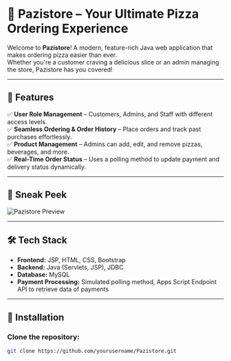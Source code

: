 # 🍕 Pazistore – Your Ultimate Pizza Ordering Experience  

Welcome to **Pazistore**! A modern, feature-rich Java web application that makes ordering pizza easier than ever.  
Whether you're a customer craving a delicious slice or an admin managing the store, Pazistore has you covered!  

---

## 🚀 Features  

✅ **User Role Management** – Customers, Admins, and Staff with different access levels.  
✅ **Seamless Ordering & Order History** – Place orders and track past purchases effortlessly.  
✅ **Product Management** – Admins can add, edit, and remove pizzas, beverages, and more.  
✅ **Real-Time Order Status** – Uses a polling method to update payment and delivery status dynamically.  

---

## 📸 Sneak Peek  

![Pazistore Preview](https://via.placeholder.com/800x400?text=Pizza+Store+Preview)  

---

## 🛠️ Tech Stack  

- **Frontend:** JSP, HTML, CSS, Bootstrap  
- **Backend:** Java (Servlets, JSP), JDBC  
- **Database:** MySQL  
- **Payment Processing:** Simulated polling method, Apps Script Endpoint API to retrieve data of payments  

---

## 🔧 Installation  

### Clone the repository:  

```bash
git clone https://github.com/yourusername/Pazistore.git
